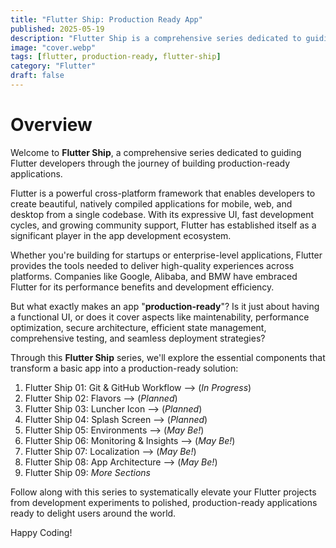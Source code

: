 ```yaml
---
title: "Flutter Ship: Production Ready App"
published: 2025-05-19
description: "Flutter Ship is a comprehensive series dedicated to guiding Flutter developers through the journey of building production-ready applications."
image: "cover.webp"
tags: [flutter, production-ready, flutter-ship]
category: "Flutter"
draft: false
---
```


# Overview

Welcome to **Flutter Ship**, a comprehensive series dedicated to guiding Flutter developers through the journey of building production-ready applications.

Flutter is a powerful cross-platform framework that enables developers to create beautiful, natively compiled applications for mobile, web, and desktop from a single codebase. With its expressive UI, fast development cycles, and growing community support, Flutter has established itself as a significant player in the app development ecosystem.

Whether you're building for startups or enterprise-level applications, Flutter provides the tools needed to deliver high-quality experiences across platforms. Companies like Google, Alibaba, and BMW have embraced Flutter for its performance benefits and development efficiency.

But what exactly makes an app "**production-ready**"? Is it just about having a functional UI, or does it cover aspects like maintenability, performance optimization, secure architecture, efficient state management, comprehensive testing, and seamless deployment strategies?

Through this **Flutter Ship** series, we'll explore the essential components that transform a basic app into a production-ready solution:

1. Flutter Ship 01: Git & GitHub Workflow --> (_In Progress_)
2. Flutter Ship 02: Flavors --> (_Planned_)
3. Flutter Ship 03: Luncher Icon --> (_Planned_)
4. Flutter Ship 04: Splash Screen --> (_Planned_)
5. Flutter Ship 05: Environments --> (_May Be!_)
6. Flutter Ship 06: Monitoring & Insights --> (_May Be!_)
7. Flutter Ship 07: Localization --> (_May Be!_)
8. Flutter Ship 08: App Architecture --> (_May Be!_)
9. Flutter Ship 09: _More Sections_

Follow along with this series to systematically elevate your Flutter projects from development experiments to polished, production-ready applications ready to delight users around the world.

Happy Coding!
